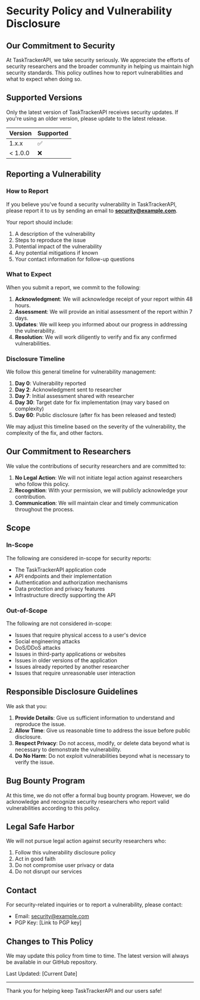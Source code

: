 # Security Policy and Vulnerability Disclosure

## Our Commitment to Security

At TaskTrackerAPI, we take security seriously. We appreciate the efforts of security researchers and the broader community in helping us maintain high security standards. This policy outlines how to report vulnerabilities and what to expect when doing so.

## Supported Versions

Only the latest version of TaskTrackerAPI receives security updates. If you're using an older version, please update to the latest release.

| Version | Supported          |
| ------- | ------------------ |
| 1.x.x   | :white_check_mark: |
| < 1.0.0 | :x:                |

## Reporting a Vulnerability

### How to Report

If you believe you've found a security vulnerability in TaskTrackerAPI, please report it to us by sending an email to **security@example.com**. 

Your report should include:

1. A description of the vulnerability
2. Steps to reproduce the issue
3. Potential impact of the vulnerability
4. Any potential mitigations if known
5. Your contact information for follow-up questions

### What to Expect

When you submit a report, we commit to the following:

1. **Acknowledgment**: We will acknowledge receipt of your report within 48 hours.
2. **Assessment**: We will provide an initial assessment of the report within 7 days.
3. **Updates**: We will keep you informed about our progress in addressing the vulnerability.
4. **Resolution**: We will work diligently to verify and fix any confirmed vulnerabilities.

### Disclosure Timeline

We follow this general timeline for vulnerability management:

1. **Day 0**: Vulnerability reported
2. **Day 2**: Acknowledgment sent to researcher
3. **Day 7**: Initial assessment shared with researcher
4. **Day 30**: Target date for fix implementation (may vary based on complexity)
5. **Day 60**: Public disclosure (after fix has been released and tested)

We may adjust this timeline based on the severity of the vulnerability, the complexity of the fix, and other factors.

## Our Commitment to Researchers

We value the contributions of security researchers and are committed to:

1. **No Legal Action**: We will not initiate legal action against researchers who follow this policy.
2. **Recognition**: With your permission, we will publicly acknowledge your contribution.
3. **Communication**: We will maintain clear and timely communication throughout the process.

## Scope

### In-Scope

The following are considered in-scope for security reports:

- The TaskTrackerAPI application code
- API endpoints and their implementation
- Authentication and authorization mechanisms
- Data protection and privacy features
- Infrastructure directly supporting the API

### Out-of-Scope

The following are not considered in-scope:

- Issues that require physical access to a user's device
- Social engineering attacks
- DoS/DDoS attacks
- Issues in third-party applications or websites
- Issues in older versions of the application
- Issues already reported by another researcher
- Issues that require unreasonable user interaction

## Responsible Disclosure Guidelines

We ask that you:

1. **Provide Details**: Give us sufficient information to understand and reproduce the issue.
2. **Allow Time**: Give us reasonable time to address the issue before public disclosure.
3. **Respect Privacy**: Do not access, modify, or delete data beyond what is necessary to demonstrate the vulnerability.
4. **Do No Harm**: Do not exploit vulnerabilities beyond what is necessary to verify the issue.

## Bug Bounty Program

At this time, we do not offer a formal bug bounty program. However, we do acknowledge and recognize security researchers who report valid vulnerabilities according to this policy.

## Legal Safe Harbor

We will not pursue legal action against security researchers who:

1. Follow this vulnerability disclosure policy
2. Act in good faith
3. Do not compromise user privacy or data
4. Do not disrupt our services

## Contact

For security-related inquiries or to report a vulnerability, please contact:

- Email: security@example.com
- PGP Key: [Link to PGP key]

## Changes to This Policy

We may update this policy from time to time. The latest version will always be available in our GitHub repository.

Last Updated: [Current Date]

---

Thank you for helping keep TaskTrackerAPI and our users safe! 